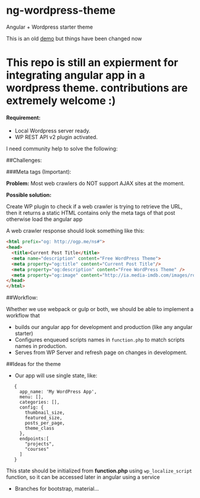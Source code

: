 # ng-wordpress-theme
Angular + Wordpress starter theme

This is an old [demo](http://ng2wordpress-murhaf.rhcloud.com) but things have been changed now

# This repo is still an expierment for integrating angular app in a wordpress theme. contributions are extremely welcome :)

#### Requirement:

  - Local Wordpress server ready.
  - WP REST API v2 plugin activated.


I need community help to solve the following:

##Challenges:

###Meta tags (Important):
     
**Problem:** Most web crawlers do NOT support AJAX sites at the moment.

**Possible solution:**

Create WP plugin to check if a web crawler is trying to retrieve the URL, then it returns a static HTML contains only the meta tags of that post otherwise load the angular app

A web crawler response should look something like this:
```html
<html prefix="og: http://ogp.me/ns#">
<head>
  <title>Current Post Title</title>
  <meta name="description" content="Free WordPress Theme">
  <meta property="og:title" content="Current Post Title"/>
  <meta property="og:description" content="Free WordPress Theme" />
  <meta property="og:image" content="http://ia.media-imdb.com/images/rock.jpg" />
</head>
</html>
```

##Workflow:

Whether we use webpack or gulp or both, we should be able to implement a workflow that

 - builds our angular app for development and production (like any angular starter)
 - Configures enqueued scripts names in `function.php` to match scripts names in production.
 - Serves from WP Server and refresh page on changes in development.

##Ideas for the theme

 - Our app will use single state, like:

```
   {
     app_name: 'My WordPress App',
     menu: [],
     categories: [],
     config: {
       thumbnail_size,
       featured_size,
       posts_per_page,
       theme_class
     },
     endpoints:[
       "projects",
       "courses"
     ]
   }
```
This state should be initialized from **function.php** using `wp_localize_script` function, so it can be accessed later in angular using a service
  
 - Branches for bootstrap, material...

